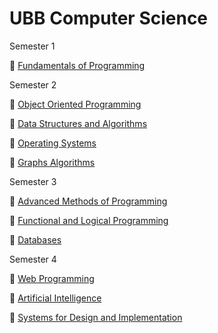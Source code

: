 # UBB Computer Science

Semester 1

:paperclip: [Fundamentals of Programming](https://github.com/diana-dr/Fundamentals-of-Programming)

Semester 2

:paperclip: [Object Oriented Programming](https://github.com/diana-dr/Object-Oriented-Programming)

:paperclip: [Data Structures and Algorithms](https://github.com/diana-dr/Data-Structures-and-Algorithms)

:paperclip: [Operating Systems](https://github.com/diana-dr/Operating-Systems)

:paperclip: [Graphs Algorithms](https://github.com/diana-dr/Graphs-Algorithms)

Semester 3

:paperclip: [Advanced Methods of Programming](https://github.com/diana-dr/Advanced-Methods-of-Programming)

:paperclip: [Functional and Logical Programming](https://github.com/diana-dr/Functional-and-Logical-Programming)

:paperclip: [Databases](https://github.com/diana-dr/Databases)

Semester 4

:paperclip: [Web Programming](https://github.com/diana-dr/Web-Programming)

:paperclip: [Artificial Intelligence](https://github.com/diana-dr/Artificial-Intelligence)

:paperclip: [Systems for Design and Implementation](https://github.com/diana-dr/Systems-for-Design-and-Implementation)
